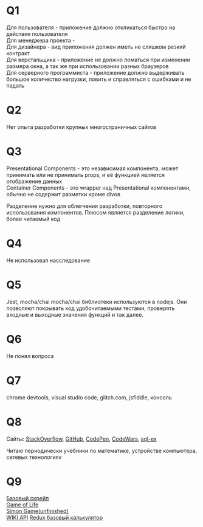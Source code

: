 # Q1
  Для пользователя - приложение должно откликаться быстро на действия пользователя  
  Для менеджера проекта -   
  Для дизайнера - вид приложения должен иметь не слишком резкий контракт  
  Для верстальщика - приложение не должно ломаться при изменении размера окна, а так же при использовании разных браузеров  
  Для серверного программиста - приложение должно выдерживать большое количество нагрузки, ловить и справляться с ошибками и не падать  
# Q2
  Нет опыта разработки крупных многостраничных сайтов

# Q3
  Presentational Components - это независимая компонента, может принимать или не принимать props, и её функцией является отображение данных  
  Container Components - это wrapper над Presentational компонентами, обычно не содержит разметки кроме divов  

  Разделение нужно для облегчения разработки, повторного использования компонентов. Плюсом является разделение логики, более читаемый код  

# Q4
  Не использовал насследование

# Q5
  Jest, mocha/chai
    mocha/chai библиотеки используются в nodejs. Они позволяют покрывать код удобочитаемыми тестами, проверять входные и выходные значения функций и так далее.  

# Q6
  Не понял вопроса
# Q7
  chrome devtools, visual studio code, glitch.com, jsfiddle, консоль  

# Q8
  Сайты: [StackOverflow](https://stackoverflow.com), [GitHub](https://github.com), [CodePen](https://codepen.io), [CodeWars](https://codewars.com), [sql-ex](http://www.sql-ex.ru)  
  
  Читаю периодически учебники по математике, устройстве компьютера, сетевых технологиях  

# Q9
  [Базовый скрейп](https://github.com/Planutim/very-poor-scrape)  
  [Game of Life](https://codepen.io/planutim/pen/dwMNQE)  
  [Simon Game(unfinished)](https://codepen.io/planutim/pen/ebpGqy)  
  [WIKI API](https://codepen.io/planutim/pen/YRmVXw)
  [Redux базовый калькулятор](https://codepen.io/planutim/pen/JeyEBO)  
  
